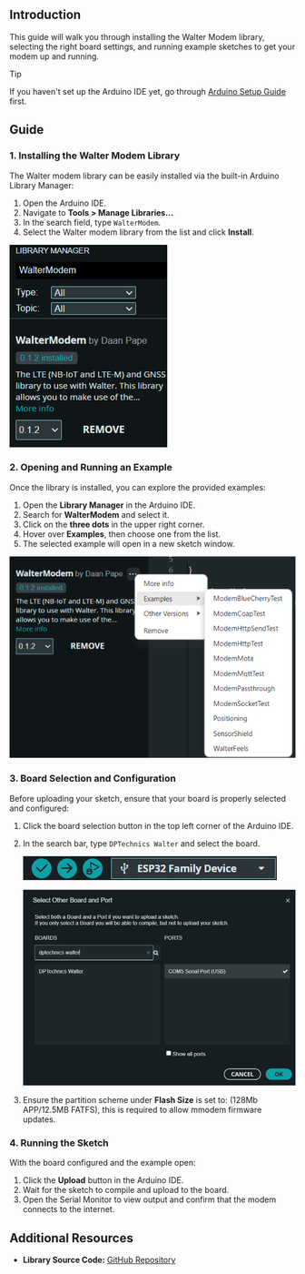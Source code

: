 ## Introduction

This guide will walk you through installing the Walter Modem library,
selecting the right board settings,
and running example sketches to get your modem up and running.

> [!tip]
> If you haven't set up the Arduino IDE yet,
> go through [Arduino Setup Guide](/developer-toolchains/arduino.md) first.

## Guide

### 1. Installing the Walter Modem Library

The Walter modem library can be easily installed
via the built-in Arduino Library Manager:

1. Open the Arduino IDE.
2. Navigate to **Tools > Manage Libraries…**
3. In the search field, type `WalterModem`.
4. Select the Walter modem library from the list and click **Install**.

![Arduino Library Manager](../../img/arduino_library_manager.png)

### 2. Opening and Running an Example

Once the library is installed, you can explore the provided examples:

1. Open the **Library Manager** in the Arduino IDE.
2. Search for **WalterModem** and select it.
3. Click on the **three dots** in the upper right corner.
4. Hover over **Examples**, then choose one from the list.
5. The selected example will open in a new sketch window.

![Arduino Examples](../../img/arduino_examples.png)

### 3. Board Selection and Configuration

Before uploading your sketch,
ensure that your board is properly selected and configured:

1. Click the board selection button in the top left corner of the Arduino IDE.
2. In the search bar, type `DPTechnics Walter` and select the board.

   ![Board Selection](../../img/board_selection.png)

   ![Board Selection Screen](../../img/board_selection_screen.png)

3. Ensure the partition scheme under **Flash Size** is set to:
   (128Mb APP/12.5MB FATFS), this is required to allow mmodem firmware updates.

### 4. Running the Sketch

With the board configured and the example open:

1. Click the **Upload** button in the Arduino IDE.
2. Wait for the sketch to compile and upload to the board.
3. Open the Serial Monitor to view output
   and confirm that the modem connects to the internet.

## Additional Resources

- **Library Source Code:**
  [GitHub Repository](https://github.com/QuickSpot/walter-arduino)
